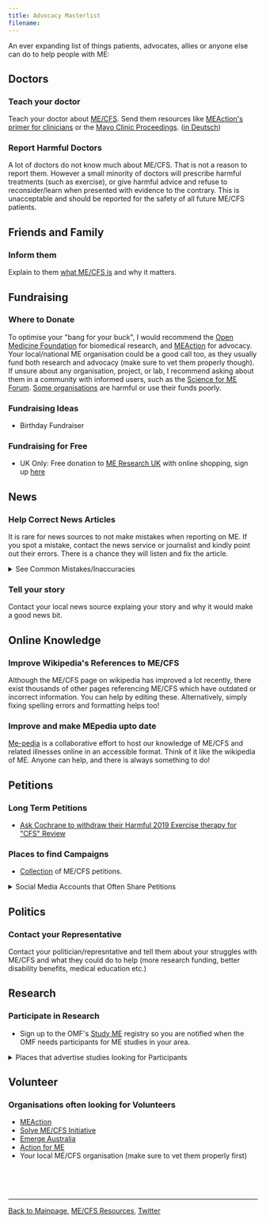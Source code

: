 ```yaml
---
title: Advocacy Masterlist
filename: 
---
```

An ever expanding list of things patients, advocates, allies or anyone else can do to help people with ME:
<br/>
## Doctors
### Teach your doctor
Teach your doctor about [ME/CFS](me-cfs.md). Send them resources like [MEAction's primer for clinicians](https://www.meaction.net/learn/healthcare-providers/) or the [Mayo Clinic Proceedings](https://www.mayoclinicproceedings.org/article/S0025-6196(23)00402-0/fulltext). ([in Deutsch](https://link.springer.com/article/10.1007/s00508-024-02372-y))
### Report Harmful Doctors
A lot of doctors do not know much about ME/CFS. That is not a reason to report them. However a small minority of doctors will prescribe harmful treatments (such as exercise), or give harmful advice and refuse to reconsider/learn when presented with evidence to the contrary. This is unacceptable and should be reported for the safety of all future ME/CFS patients.

## Friends and Family
### Inform them
Explain to them [what ME/CFS is](me-cfs.md) and why it matters. 

## Fundraising
### Where to Donate
To optimise your "bang for your buck", I would recommend the [Open Medicine Foundation](https://www.omf.ngo) for biomedical research, and [MEAction](https://www.meaction.net) for advocacy. Your local/national ME organisation could be a good call too, as they usually fund both research and advocacy (make sure to vet them properly though). If unsure about any organisation, project, or lab, I recommend asking about them in a community with informed users, such as the [Science for ME Forum](https://s4me.info). [Some organisations](LCAP.md) are harmful or use their funds poorly.
### Fundraising Ideas
* Birthday Fundraiser

### Fundraising for Free
* UK Only: Free donation to [ME Research UK](https://www.meresearch.org.uk) with online shopping, sign up [here](https://tinyurl.com/yndk2uf7)

## News
### Help Correct News Articles
It is rare for news sources to not make mistakes when reporting on ME. If you spot a mistake, contact the news service or journalist and kindly point out their errors. There is a chance they will listen and fix the article.
<details markdown="1">
  <summary>See Common Mistakes/Inaccuracies</summary>

* Does not mention Post-Exertional Malaise although that is the defining and most prominent symptom
* Uses the name "Chronic Fatigue Syndrome" or even "Chronic Fatigue" when the official name is ME/CFS or ME.
* Fails to mention that it is a disabling illness, ie. referring to it as a "fatiguing condition" while listing "common symptoms" like "nausea" without mention that it leads people to be unable to work/bedbound/housebound etc.
* [This](https://www.meaction.net/wp-content/uploads/2020/10/Journalists_-How-to-Report-on-ME_CFS.pdf) document from one of the largest ME/CFS organisations guides journalists through the do's and dont's of reporting on ME.

</details>

### Tell your story
Contact your local news source explaing your story and why it would make a good news bit.

## Online Knowledge
### Improve Wikipedia's References to ME/CFS
Although the ME/CFS page on wikipedia has improved a lot recently, there exist thousands of other pages referencing ME/CFS which have outdated or incorrect information. You can help by editing these. Alternatively, simply fixing spelling errors and formatting helps too!
### Improve and make MEpedia upto date
[Me-pedia](https://me-pedia.org/wiki/MEpedia:How_to_contribute) is a collaborative effort to host our knowledge of ME/CFS and related illnesses online in an accessible format. Think of it like the wikipedia of ME. Anyone can help, and there is always something to do!

## Petitions
### Long Term Petitions
* [Ask Cochrane to withdraw their Harmful 2019 Exercise therapy for "CFS" Review](https://www.change.org/p/cochrane-withdraw-the-harmful-2019-exercise-therapy-for-cfs-review)

### Places to find Campaigns
* [Collection](https://www.s4me.info/forums/petitions.23/) of ME/CFS petitions.
<details markdown="1">
<summary>Social Media Accounts that Often Share Petitions</summary>
**Twitter:**
* [Ror Preston](https://x.com/rorpreston?s=21)
* [ME Action Network](https://x.com/meactnet?s=21)
* [ME Advocacy Australia](https://x.com/meadvnetau?s=21)
* [ME Association](https://x.com/meassociation?s=21)
* [Solve ME/CFS Initiative](https://x.com/plzsolvecfs?s=21)
* [The Chronic Collaboration](https://x.com/thechroniccolab?s=21)
* [My Twitter Account](https://twitter.com/yann_mecfs)
</details>

## Politics
### Contact your Representative
Contact your politician/represntative and tell them about your struggles with ME/CFS and what they could do to help (more research funding, better disability benefits, medical education etc.)

## Research
### Participate in Research
* Sign up to the OMF's [Study ME](https://www.omf.ngo/studyme/) registry so you are notified when the OMF needs participants for ME studies in your area.
<details markdown="1">
  <summary>Places that advertise studies looking for Participants</summary>
* Science for ME has a [collection of active studies looking for participants](https://www.s4me.info/forums/recruitment-into-current-me-cfs-research-studies.129/)
* Your local/national ME/CFS organisation will likely promote studies looking for volunteers. It can be useful to sign up to their newsletters or equivalent.
* [ME Research UK](https://www.meresearch.org.uk/research/volunteering/)
</details>

## Volunteer
### Organisations often looking for Volunteers
* [MEAction](https://www.meaction.net/volunteer-program/)
* [Solve ME/CFS Initiative](https://solvecfs.org/about-us/join-our-team/)
* [Emerge Australia](https://www.emerge.org.au/volunteer/)
* [Action for ME](https://www.actionforme.org.uk/support-us/volunteer/)
* Your local ME/CFS organisation (make sure to vet them properly first)

<br/><br/><br/>

---

[Back to Mainpage](https://me-cfs.github.io), [ME/CFS Resources](https://me-cfs.github.io/useful-resources.html), [Twitter](https://twitter.com/yann_mecfs)
